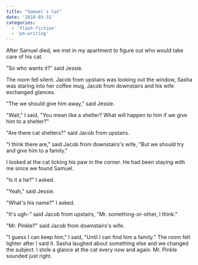 ```yaml
---
title: "Samuel's Cat"
date: '2018-03-31'
categories:
  - 'flash-fiction'
  - 'pm-writing'
---
```


After Samuel died, we met in my apartment to figure out who would take care of
his cat.

<!-- truncate -->

"So who wants it?" said Jessie.

The room fell silent. Jacob from upstairs was looking out the window, Sasha was
staring into her coffee mug, Jacob from downstairs and his wife exchanged
glances.

"The we should give him away," said Jessie.

"Wait," I said, "You mean like a shelter? What will happen to him if we give him
to a shelter?"

"Are there cat shelters?" said Jacob from upstairs.

"I think there are," said Jacob from downstairs's wife, "But we should try and
give him to a family."

I looked at the cat licking his paw in the corner. He had been staying with me
since we found Samuel.

"Is it a he?" I asked.

"Yeah," said Jessie.

"What's his name?" I asked.

"It's ugh-" said Jacob from upstairs, "Mr. something-or-other, I think."

"Mr. Pinkle?" said Jacob from downstairs's wife.

"I guess I can keep him," I said, "Until I can find him a family." The room felt
lighter after I said it. Sasha laughed about something else and we changed the
subject. I stole a glance at the cat every now and again. Mr. Pinkle sounded
just right.
